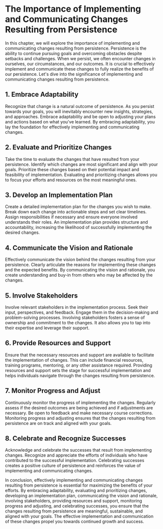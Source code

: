 # The Importance of Implementing and Communicating Changes Resulting from Persistence

In this chapter, we will explore the importance of implementing and communicating changes resulting from persistence. Persistence is the ability to continue pursuing goals and overcoming obstacles despite setbacks and challenges. When we persist, we often encounter changes in ourselves, our circumstances, and our outcomes. It is crucial to effectively implement and communicate these changes to fully realize the benefits of our persistence. Let's dive into the significance of implementing and communicating changes resulting from persistence.

## 1\. Embrace Adaptability

Recognize that change is a natural outcome of persistence. As you persist towards your goals, you will inevitably encounter new insights, strategies, and approaches. Embrace adaptability and be open to adjusting your plans and actions based on what you've learned. By embracing adaptability, you lay the foundation for effectively implementing and communicating changes.

## 2\. Evaluate and Prioritize Changes

Take the time to evaluate the changes that have resulted from your persistence. Identify which changes are most significant and align with your goals. Prioritize these changes based on their potential impact and feasibility of implementation. Evaluating and prioritizing changes allows you to focus your efforts and resources on the most meaningful ones.

## 3\. Develop an Implementation Plan

Create a detailed implementation plan for the changes you wish to make. Break down each change into actionable steps and set clear timelines. Assign responsibilities if necessary and ensure everyone involved understands their roles. An implementation plan provides structure and accountability, increasing the likelihood of successfully implementing the desired changes.

## 4\. Communicate the Vision and Rationale

Effectively communicate the vision behind the changes resulting from your persistence. Clearly articulate the reasons for implementing these changes and the expected benefits. By communicating the vision and rationale, you create understanding and buy-in from others who may be affected by the changes.

## 5\. Involve Stakeholders

Involve relevant stakeholders in the implementation process. Seek their input, perspectives, and feedback. Engage them in the decision-making and problem-solving processes. Involving stakeholders fosters a sense of ownership and commitment to the changes. It also allows you to tap into their expertise and leverage their support.

## 6\. Provide Resources and Support

Ensure that the necessary resources and support are available to facilitate the implementation of changes. This can include financial resources, training programs, mentoring, or any other assistance required. Providing resources and support sets the stage for successful implementation and helps individuals navigate through the changes resulting from persistence.

## 7\. Monitor Progress and Adjust

Continuously monitor the progress of implementing the changes. Regularly assess if the desired outcomes are being achieved and if adjustments are necessary. Be open to feedback and make necessary course corrections. Monitoring progress and adjusting ensures that the changes resulting from persistence are on track and aligned with your goals.

## 8\. Celebrate and Recognize Successes

Acknowledge and celebrate the successes that result from implementing changes. Recognize and appreciate the efforts of individuals who have contributed to the successful implementation. Celebrating successes creates a positive culture of persistence and reinforces the value of implementing and communicating changes.

In conclusion, effectively implementing and communicating changes resulting from persistence is essential for maximizing the benefits of your efforts. By embracing adaptability, evaluating and prioritizing changes, developing an implementation plan, communicating the vision and rationale, involving stakeholders, providing resources and support, monitoring progress and adjusting, and celebrating successes, you ensure that the changes resulting from persistence are meaningful, sustainable, and aligned with your goals. The effective implementation and communication of these changes propel you towards continued growth and success.
